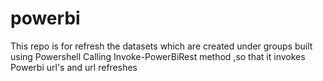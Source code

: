 # powerbi
This repo is for refresh the datasets which are created under groups built using Powershell
Calling Invoke-PowerBiRest method ,so that it invokes Powerbi url's and url refreshes

